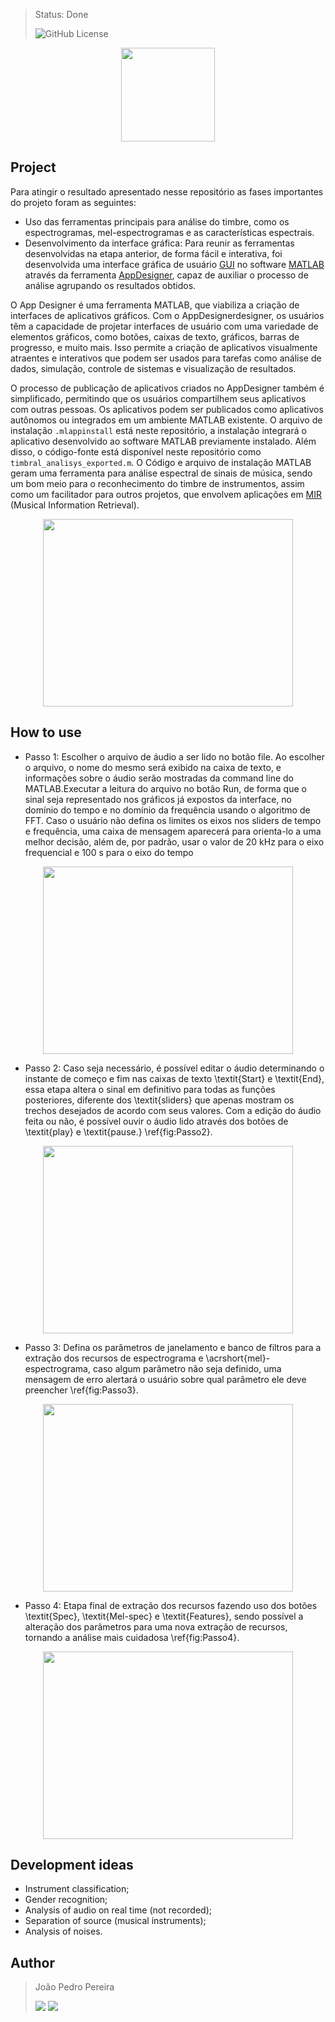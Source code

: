 > Status: Done
> 
> ![GitHub License](https://img.shields.io/github/license/jps-pereira/Timbral-Analysis)

<p align="center">
  <img width="150" height="150" src="https://github.com/jps-pereira/Timbral-Analysis/assets/145292371/7de5ae40-eeb2-4143-888c-b19b42929616">
</p>

## Project

Para atingir o resultado apresentado nesse repositório as fases importantes do projeto foram as seguintes:

- Uso das ferramentas principais para análise do timbre, como os espectrogramas, mel-espectrogramas e as características espectrais.
- Desenvolvimento da interface gráfica: Para reunir as ferramentas desenvolvidas na etapa anterior, de forma fácil e interativa, foi desenvolvida uma interface gráfica de
usuário [GUI](https://pt.wikipedia.org/wiki/Interface_gr%C3%A1fica_do_utilizador) no software [MATLAB](https://www.mathworks.com/products/matlab.html) através da ferramenta [AppDesigner](https://www.mathworks.com/products/matlab/app-designer.html), capaz de auxiliar o processo de análise agrupando os resultados obtidos.

O App Designer é uma ferramenta MATLAB, que viabiliza a criação de interfaces de aplicativos gráficos. Com o AppDesignerdesigner, os usuários têm a capacidade de projetar interfaces de usuário com uma variedade de elementos gráficos, como botões, caixas de texto, gráficos, barras de progresso, e muito mais. Isso permite a criação de aplicativos visualmente atraentes e interativos que podem ser usados para tarefas como análise de dados, simulação, controle de sistemas e visualização de resultados.

O processo de publicação de aplicativos criados no AppDesigner também é simplificado, permitindo que os usuários compartilhem seus aplicativos com outras pessoas. Os aplicativos podem ser publicados como aplicativos autônomos ou integrados em um ambiente MATLAB existente. O arquivo de instalação <code>.mlappinstall</code> está neste repositório, a instalação integrará o aplicativo desenvolvido ao software MATLAB previamente instalado. Além disso, o código-fonte está disponível neste repositório como <code>timbral_analisys_exported.m</code>. O Código e arquivo de instalação MATLAB geram uma ferramenta para análise espectral de sinais de música, sendo um bom meio para o reconhecimento do timbre de instrumentos, assim como um facilitador para outros projetos, que envolvem aplicações em [MIR](https://musicinformationretrieval.com/) (Musical Information Retrieval).

<p align="center">
  <img width="400" height="300" src="https://github.com/jps-pereira/Timbral-Analysis/assets/145292371/ed1accc7-aeaa-45ec-b15a-5cd6a50f89d3">
</p>


## How to use

- Passo 1: Escolher o arquivo de áudio a ser lido no botão file. Ao escolher o arquivo, o nome do mesmo será exibido na caixa de texto, e informações sobre o áudio serão mostradas da command line do MATLAB.Executar a leitura do arquivo no botão Run, de forma que o sinal seja representado nos gráficos já expostos da interface, no domínio do tempo e no domínio da frequência usando o algoritmo de FFT. Caso o usuário não defina os limites os eixos nos sliders de tempo e frequência, uma caixa de mensagem aparecerá para orienta-lo a uma melhor decisão, além de, por padrão, usar o valor de 20 kHz para o eixo frequencial e 100 s para o eixo do tempo 

<p align="center">
  <img width="400" height="300" src="https://github.com/jps-pereira/Timbral-Analysis/assets/145292371/f8392552-41be-4293-89cb-81c4b0c08b5f">
</p>

- Passo 2: Caso seja necessário, é possível editar o áudio determinando o instante de começo e fim nas caixas de texto \textit{Start} e \textit{End}, essa etapa altera o sinal em definitivo para todas as funções posteriores, diferente dos \textit{sliders} que apenas mostram os trechos desejados de acordo com seus valores. Com a edição do áudio feita ou não, é possível ouvir o áudio lido através dos botões de \textit{play} e \textit{pause.} \ref{fig:Passo2}.

<p align="center">
  <img width="400" height="300" src="https://github.com/jps-pereira/Timbral-Analysis/assets/145292371/6659a1a4-5bee-4007-9f7e-4ce48f5b814a">
</p>

- Passo 3: Defina os parâmetros de janelamento e banco de filtros para a extração dos recursos de espectrograma e \acrshort{mel}-espectrograma, caso algum parâmetro não seja definido, uma mensagem de erro alertará o usuário sobre qual parâmetro ele deve preencher \ref{fig:Passo3}.

<p align="center">
  <img width="400" height="300" src="https://github.com/jps-pereira/Timbral-Analysis/assets/145292371/3c961bd0-4768-4cb3-a7ad-4e0324ac9f24">
</p>

- Passo 4: Etapa final de extração dos recursos fazendo uso dos botões \textit{Spec}, \textit{Mel-spec} e \textit{Features}, sendo possível a alteração dos parâmetros para uma nova extração de recursos, tornando a análise mais cuidadosa \ref{fig:Passo4}.

<p align="center">
  <img width="400" height="300" src="https://github.com/jps-pereira/Timbral-Analysis/assets/145292371/cdee35b1-e1bf-4238-832a-ed34e05bfd6e">
</p>

## Development ideas

- Instrument classification;
- Gender recognition;
- Analysis of audio on real time (not recorded);
- Separation of source (musical instruments);
- Analysis of noises.

## Author
> João Pedro Pereira <div> <a href="https://www.linkedin.com/in/joaopedro-pereira-/" target="_blank"><img src="https://img.shields.io/badge/-LinkedIn-%230077B5?style=for-the-badge&logo=linkedin&logoColor=white" target="_blank"></a> <a href = "mailto:jp_pereira@id.uff.br"><img src="https://img.shields.io/badge/-Gmail-%23333?style=for-the-badge&logo=gmail&logoColor=white" target="_blank"></a> </div>
